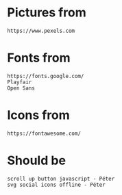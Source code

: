 # Pictures from
    https://www.pexels.com

# Fonts from
    https://fonts.google.com/
    Playfair
    Open Sans

# Icons from
    https://fontawesome.com/

# Should be
    scroll up button javascript - Péter
    svg social icons offline - Péter

    

